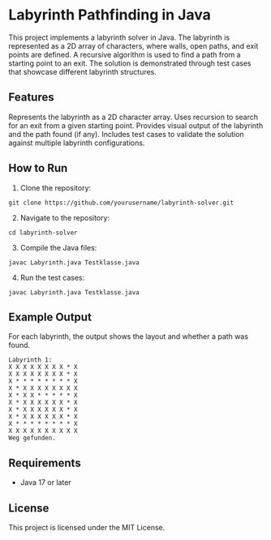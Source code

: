 # Labyrinth Pathfinding in Java
This project implements a labyrinth solver in Java. The labyrinth is represented as a 2D array of characters, where walls, open paths, and exit points are defined. A recursive algorithm is used to find a path from a starting point to an exit. The solution is demonstrated through test cases that showcase different labyrinth structures.

## Features
Represents the labyrinth as a 2D character array.
Uses recursion to search for an exit from a given starting point.
Provides visual output of the labyrinth and the path found (if any).
Includes test cases to validate the solution against multiple labyrinth configurations.
## How to Run
1. Clone the repository:
```
git clone https://github.com/yourusername/labyrinth-solver.git
```
2. Navigate to the repository:
```
cd labyrinth-solver
```
3. Compile the Java files:
```
javac Labyrinth.java Testklasse.java
```
4. Run the test cases:
```
javac Labyrinth.java Testklasse.java
```
## Example Output
For each labyrinth, the output shows the layout and whether a path was found.
```
Labyrinth 1:
X X X X X X X X * X 
X X X X X X X X * X 
X * * * * * * * * X 
X * X X X X X X X X 
X * X X * * * * * X 
X * X X X X X X * X 
X * X X X X X X * X 
X * X X X X X X * X 
X * * * * * * * * X 
X X X X X X X X X X
Weg gefunden.
```
## Requirements
- Java 17 or later
## License
This project is licensed under the MIT License.
